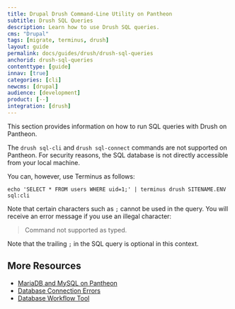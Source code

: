 ```yaml
---
title: Drupal Drush Command-Line Utility on Pantheon
subtitle: Drush SQL Queries
description: Learn how to use Drush SQL queries.
cms: "Drupal"
tags: [migrate, terminus, drush]
layout: guide
permalink: docs/guides/drush/drush-sql-queries
anchorid: drush-sql-queries
contenttype: [guide]
innav: [true]
categories: [cli]
newcms: [drupal]
audience: [development]
product: [--]
integration: [drush]
---
```


This section provides information on how to run SQL queries with Drush on Pantheon.

The `drush sql-cli` and `drush sql-connect` commands are not supported on Pantheon. For security reasons, the SQL database is not directly accessible from your local machine.

You can, however, use Terminus as follows:

```bash{promptUser: user}
echo 'SELECT * FROM users WHERE uid=1;' | terminus drush SITENAME.ENV sql:cli
```

Note that certain characters such as `;` cannot be used in the query. You will receive an error message if you use an illegal character:

> Command not supported as typed.

Note that the trailing `;` in the SQL query is optional in this context.

## More Resources

- [MariaDB and MySQL on Pantheon](/guides/mariadb-mysql/mysql-workbench)
- [Database Connection Errors](/guides/mariadb-mysql/database-connection-errors)
- [Database Workflow Tool](/guides/mariadb-mysql/database-workflow-tool)